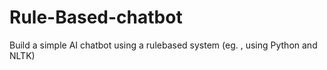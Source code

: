 # Rule-Based-chatbot
Build a simple AI chatbot using a rulebased system (eg. , using Python and NLTK)
